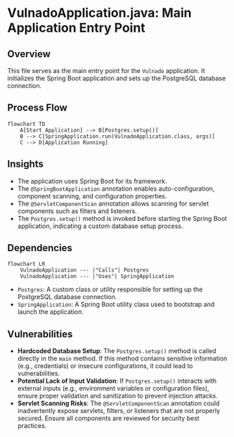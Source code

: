 # VulnadoApplication.java: Main Application Entry Point

## Overview
This file serves as the main entry point for the `Vulnado` application. It initializes the Spring Boot application and sets up the PostgreSQL database connection.

## Process Flow
```mermaid
flowchart TD
    A[Start Application] --> B[Postgres.setup()]
    B --> C[SpringApplication.run(VulnadoApplication.class, args)]
    C --> D[Application Running]
```

## Insights
- The application uses Spring Boot for its framework.
- The `@SpringBootApplication` annotation enables auto-configuration, component scanning, and configuration properties.
- The `@ServletComponentScan` annotation allows scanning for servlet components such as filters and listeners.
- The `Postgres.setup()` method is invoked before starting the Spring Boot application, indicating a custom database setup process.

## Dependencies
```mermaid
flowchart LR
    VulnadoApplication --- |"Calls"| Postgres
    VulnadoApplication --- |"Uses"| SpringApplication
```

- `Postgres`: A custom class or utility responsible for setting up the PostgreSQL database connection.
- `SpringApplication`: A Spring Boot utility class used to bootstrap and launch the application.

## Vulnerabilities
- **Hardcoded Database Setup**: The `Postgres.setup()` method is called directly in the `main` method. If this method contains sensitive information (e.g., credentials) or insecure configurations, it could lead to vulnerabilities.
- **Potential Lack of Input Validation**: If `Postgres.setup()` interacts with external inputs (e.g., environment variables or configuration files), ensure proper validation and sanitization to prevent injection attacks.
- **Servlet Scanning Risks**: The `@ServletComponentScan` annotation could inadvertently expose servlets, filters, or listeners that are not properly secured. Ensure all components are reviewed for security best practices.
